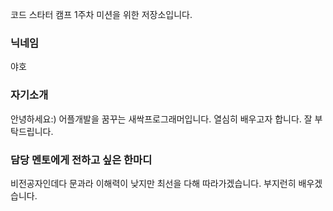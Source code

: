 코드 스타터 캠프 1주차 미션을 위한 저장소입니다.

### 닉네임
야호

### 자기소개
안녕하세요:) 어플개발을 꿈꾸는 새싹프로그래머입니다. 열심히 배우고자 합니다. 잘 부탁드립니다. 

### 담당 멘토에게 전하고 싶은 한마디
비전공자인데다 문과라 이해력이 낮지만 최선을 다해 따라가겠습니다. 부지런히 배우겠습니다.

